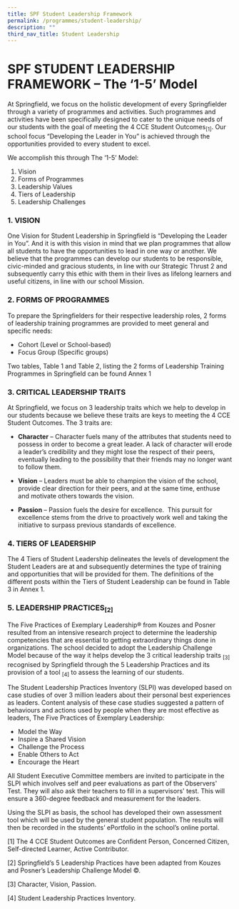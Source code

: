 ```yaml
---
title: SPF Student Leadership Framework
permalink: /programmes/student-leadership/
description: ""
third_nav_title: Student Leadership
---
```

# **SPF STUDENT LEADERSHIP FRAMEWORK – The ‘1-5’ Model**

At Springfield, we focus on the holistic development of every Springfielder through a variety of programmes and activities. Such programmes and activities have been specifically designed to cater to the unique needs of our students with the goal of meeting the 4 CCE Student Outcomes<sub>\[1]</sub>. Our school focus “Developing the Leader in You” is achieved through the opportunities provided to every student to excel.

We accomplish this through The ‘1-5’ Model:

1.  Vision  
2.  Forms of Programmes  
3.  Leadership Values  
4.  Tiers of Leadership  
5.  Leadership Challenges  
    

### 1. VISION

One Vision for Student Leadership in Springfield is “Developing the Leader in You”. And it is with this vision in mind that we plan programmes that allow all students to have the opportunities to lead in one way or another. We believe that the programmes can develop our students to be responsible, civic-minded and gracious students, in line with our Strategic Thrust 2 and subsequently carry this ethic with them in their lives as lifelong learners and useful citizens, in line with our school Mission.  

### 2. FORMS OF PROGRAMMES

To prepare the Springfielders for their respective leadership roles, 2 forms of leadership training programmes are provided to meet general and specific needs:  

*   Cohort (Level or School-based)  
*   Focus Group (Specific groups)  
   
Two tables, Table 1 and Table 2, listing the 2 forms of Leadership Training Programmes in Springfield can be found Annex 1

### 3. CRITICAL LEADERSHIP TRAITS

At Springfield, we focus on 3 leadership traits which we help to develop in our students because we believe these traits are keys to meeting the 4 CCE Student Outcomes. The 3 traits are:

*   **Character**&nbsp;– Character fuels many of the attributes that students need to possess in order to become a great leader. A lack of character will erode a leader’s credibility and they might lose the respect of their peers, eventually leading to the possibility that their friends may no longer want to follow them.  
    
*   **Vision**&nbsp;– Leaders must be able to champion the vision of the school, provide clear direction for their peers, and at the same time, enthuse and motivate others towards the vision.  
    
*   **Passion**&nbsp;– Passion fuels the desire for excellence. &nbsp;This pursuit for excellence stems from the drive to proactively work well and taking the initiative to surpass previous standards of excellence.  

### 4. TIERS OF LEADERSHIP

The 4 Tiers of Student Leadership delineates the levels of development the Student Leaders are at and subsequently determines the type of training and opportunities that will be provided for them. The definitions of the different posts within the Tiers of Student Leadership can be found in Table 3 in Annex 1.

### 5. LEADERSHIP PRACTICES<sub>[2]</sub>

The Five Practices of Exemplary Leadership® from Kouzes and Posner resulted from an intensive research project to determine the leadership competencies that are essential to getting extraordinary things done in organizations. The school decided to adopt the Leadership Challenge Model because of the way it helps develop the 3 critical leadership traits <sub>[3]</sub> recognised by Springfield through the 5 Leadership Practices and its provision of a tool <sub>[4]</sub>&nbsp;to assess the learning of our students.  

The Student Leadership Practices Inventory (SLPI) was developed based on case studies of over 3 million leaders about their personal best experiences as leaders. Content analysis of these case studies suggested a pattern of behaviours and actions used by people when they are most effective as leaders, The Five Practices of Exemplary Leadership:

*   Model the Way  
*   Inspire a Shared Vision  
*   Challenge the Process  
*   Enable Others to Act 
*   Encourage the Heart  
    
All Student Executive Committee members are invited to participate in the SLPI which involves self and peer evaluations as part of the Observers' Test. They will also ask their teachers to fill in a supervisors' test. This will ensure a 360-degree feedback and measurement for the leaders.

Using the SLPI as basis, the school has developed their own assessment tool which will be used by the general student population. The results will then be recorded in the students’ ePortfolio in the school’s online portal.

\[1] The 4 CCE Student Outcomes are Confident Person, Concerned Citizen, Self-directed Learner, Active Contributor.  

\[2] Springfield’s 5 Leadership Practices have been adapted from Kouzes and Posner’s Leadership Challenge Model ©.

\[3] Character, Vision, Passion.

\[4] Student Leadership Practices Inventory.